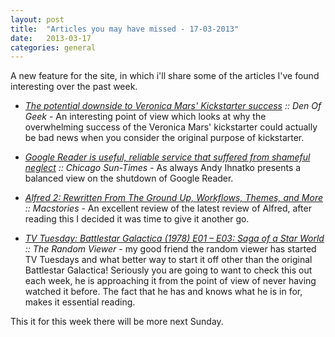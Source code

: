 ```yaml
---
layout: post
title:  "Articles you may have missed - 17-03-2013"
date:   2013-03-17 
categories: general
---
```


A new feature for the site, in which i'll share some of the articles I've found interesting over the past week.

- _[The potential downside to Veronica Mars' Kickstarter success](http://www.denofgeek.com/movies/24822/the-potential-downside-to-veronica-mars-kickstarter-success) :: Den Of Geek_ - An interesting point of view which looks at why the overwhelming success of the Veronica Mars' kickstarter could actually be bad news when you consider the original purpose of kickstarter.

- _[Google Reader is useful, reliable service that suffered from shameful neglect](http://www.suntimes.com/technology/ihnatko/18854273-452/google-reader-is-useful-reliable-service-that-suffered-from-shameful-neglect.html) :: Chicago Sun-Times_ - As always Andy Ihnatko presents a balanced view on the shutdown of Google Reader.

- _[Alfred 2: Rewritten From The Ground Up, Workflows, Themes, and More](http://www.macstories.net/reviews/alfred-2-rewritten-from-the-ground-up-workflows-themes-and-more/) :: Macstories_ - An excellent review of the latest review of Alfred, after reading this I decided it was time to give it another go.

- _[TV Tuesday: Battlestar Galactica (1978) E01 – E03: Saga of a Star World](http://therandomviewer.wordpress.com/2013/03/12/tv-tuesday-battlestar-galactica-1978-e01-e03-saga-of-a-star-world/) :: The Random Viewer_ - my good friend the random viewer has started TV Tuesdays and what better way to start it off other than the original Battlestar Galactica! Seriously you are going to want to check this out each week, he is approaching it from the point of view of never having watched it before. The fact that he has and knows what he is in for, makes it essential reading.

This it for this week there will be more next Sunday.